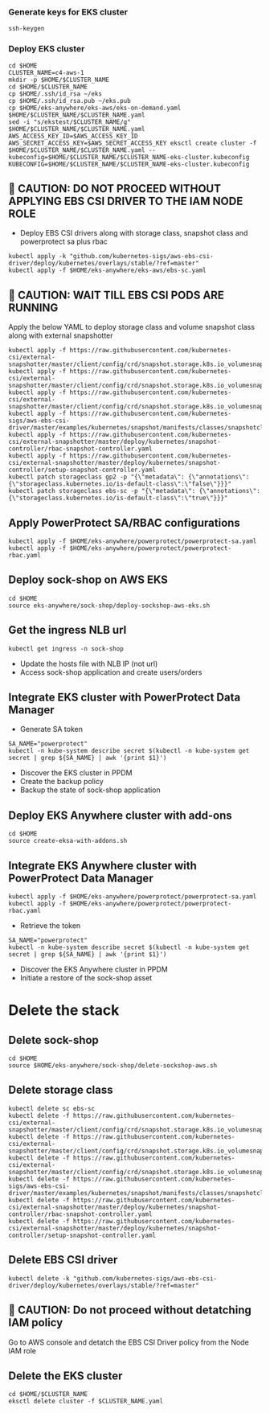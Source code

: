 ### Generate keys for EKS cluster
```
ssh-keygen
```
### Deploy EKS cluster
```
cd $HOME
CLUSTER_NAME=c4-aws-1
mkdir -p $HOME/$CLUSTER_NAME
cd $HOME/$CLUSTER_NAME
cp $HOME/.ssh/id_rsa ~/eks
cp $HOME/.ssh/id_rsa.pub ~/eks.pub
cp $HOME/eks-anywhere/eks-aws/eks-on-demand.yaml $HOME/$CLUSTER_NAME/$CLUSTER_NAME.yaml
sed -i "s/ekstest/$CLUSTER_NAME/g" $HOME/$CLUSTER_NAME/$CLUSTER_NAME.yaml
AWS_ACCESS_KEY_ID=$AWS_ACCESS_KEY_ID AWS_SECRET_ACCESS_KEY=$AWS_SECRET_ACCESS_KEY eksctl create cluster -f $HOME/$CLUSTER_NAME/$CLUSTER_NAME.yaml --kubeconfig=$HOME/$CLUSTER_NAME/$CLUSTER_NAME-eks-cluster.kubeconfig
KUBECONFIG=$HOME/$CLUSTER_NAME/$CLUSTER_NAME-eks-cluster.kubeconfig
```
## 🔴 CAUTION: DO NOT PROCEED WITHOUT APPLYING EBS CSI DRIVER TO THE IAM NODE ROLE
* Deploy EBS CSI drivers along with storage class, snapshot class and powerprotect sa plus rbac
```
kubectl apply -k "github.com/kubernetes-sigs/aws-ebs-csi-driver/deploy/kubernetes/overlays/stable/?ref=master"
kubectl apply -f $HOME/eks-anywhere/eks-aws/ebs-sc.yaml
```
## 🔴 CAUTION: WAIT TILL EBS CSI PODS ARE RUNNING
Apply the below YAML to deploy storage class and volume snapshot class along with external snapshotter
```
kubectl apply -f https://raw.githubusercontent.com/kubernetes-csi/external-snapshotter/master/client/config/crd/snapshot.storage.k8s.io_volumesnapshotclasses.yaml
kubectl apply -f https://raw.githubusercontent.com/kubernetes-csi/external-snapshotter/master/client/config/crd/snapshot.storage.k8s.io_volumesnapshotcontents.yaml
kubectl apply -f https://raw.githubusercontent.com/kubernetes-csi/external-snapshotter/master/client/config/crd/snapshot.storage.k8s.io_volumesnapshots.yaml
kubectl apply -f https://raw.githubusercontent.com/kubernetes-sigs/aws-ebs-csi-driver/master/examples/kubernetes/snapshot/manifests/classes/snapshotclass.yaml
kubectl apply -f https://raw.githubusercontent.com/kubernetes-csi/external-snapshotter/master/deploy/kubernetes/snapshot-controller/rbac-snapshot-controller.yaml
kubectl apply -f https://raw.githubusercontent.com/kubernetes-csi/external-snapshotter/master/deploy/kubernetes/snapshot-controller/setup-snapshot-controller.yaml
kubectl patch storageclass gp2 -p "{\"metadata\": {\"annotations\":{\"storageclass.kubernetes.io/is-default-class\":\"false\"}}}" 
kubectl patch storageclass ebs-sc -p "{\"metadata\": {\"annotations\":{\"storageclass.kubernetes.io/is-default-class\":\"true\"}}}" 
```
## Apply PowerProtect SA/RBAC configurations
```
kubectl apply -f $HOME/eks-anywhere/powerprotect/powerprotect-sa.yaml
kubectl apply -f $HOME/eks-anywhere/powerprotect/powerprotect-rbac.yaml
```
## Deploy sock-shop on AWS EKS
```
cd $HOME
source eks-anywhere/sock-shop/deploy-sockshop-aws-eks.sh
```
## Get the ingress NLB url
```
kubectl get ingress -n sock-shop
```
* Update the hosts file with NLB IP (not url)
* Access sock-shop application and create users/orders

## Integrate EKS cluster with PowerProtect Data Manager
* Generate SA token
```
SA_NAME="powerprotect"
kubectl -n kube-system describe secret $(kubectl -n kube-system get secret | grep ${SA_NAME} | awk '{print $1}')
```
* Discover the EKS cluster in PPDM
* Create the backup policy
* Backup the state of sock-shop application

## Deploy EKS Anywhere cluster with add-ons
```
cd $HOME
source create-eksa-with-addons.sh
```
## Integrate EKS Anywhere cluster with PowerProtect Data Manager
```
kubectl apply -f $HOME/eks-anywhere/powerprotect/powerprotect-sa.yaml
kubectl apply -f $HOME/eks-anywhere/powerprotect/powerprotect-rbac.yaml
```
* Retrieve the token
```
SA_NAME="powerprotect"
kubectl -n kube-system describe secret $(kubectl -n kube-system get secret | grep ${SA_NAME} | awk '{print $1}')
```
* Discover the EKS Anywhere cluster in PPDM
* Initiate a restore of the sock-shop asset

# Delete the stack
## Delete sock-shop
```
cd $HOME
source $HOME/eks-anywhere/sock-shop/delete-sockshop-aws.sh
```
## Delete storage class
```
kubectl delete sc ebs-sc
kubectl delete -f https://raw.githubusercontent.com/kubernetes-csi/external-snapshotter/master/client/config/crd/snapshot.storage.k8s.io_volumesnapshotclasses.yaml
kubectl delete -f https://raw.githubusercontent.com/kubernetes-csi/external-snapshotter/master/client/config/crd/snapshot.storage.k8s.io_volumesnapshotcontents.yaml
kubectl delete -f https://raw.githubusercontent.com/kubernetes-csi/external-snapshotter/master/client/config/crd/snapshot.storage.k8s.io_volumesnapshots.yaml
kubectl delete -f https://raw.githubusercontent.com/kubernetes-sigs/aws-ebs-csi-driver/master/examples/kubernetes/snapshot/manifests/classes/snapshotclass.yaml
kubectl delete -f https://raw.githubusercontent.com/kubernetes-csi/external-snapshotter/master/deploy/kubernetes/snapshot-controller/rbac-snapshot-controller.yaml
kubectl delete -f https://raw.githubusercontent.com/kubernetes-csi/external-snapshotter/master/deploy/kubernetes/snapshot-controller/setup-snapshot-controller.yaml
```
## Delete EBS CSI driver
```
kubectl delete -k "github.com/kubernetes-sigs/aws-ebs-csi-driver/deploy/kubernetes/overlays/stable/?ref=master"
```
## 🔴 CAUTION: Do not proceed without detatching IAM policy
Go to AWS console and detatch the EBS CSI Driver policy from the Node IAM role

## Delete the EKS cluster
```
cd $HOME/$CLUSTER_NAME
eksctl delete cluster -f $CLUSTER_NAME.yaml
```


